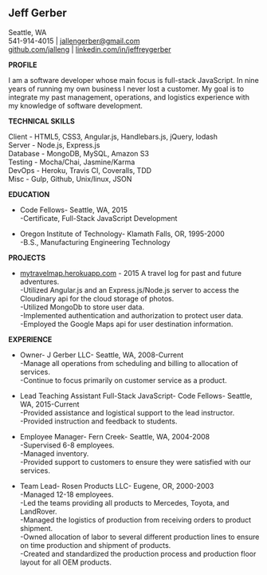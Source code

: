 


**Jeff Gerber**
---------------

Seattle, WA </br>
541-914-4015 | jallengerber@gmail.com </br>
[github.com/jalleng](https://github.com/jalleng) | [linkedin.com/in/jeffreygerber](https://linkedin.com/in/jeffreygerber)

**PROFILE**

I am a software developer whose main focus is full-stack JavaScript.  In nine years of running my own business I never lost a customer.  My goal is to integrate my past management, operations, and logistics experience with my knowledge of software development.

**TECHNICAL SKILLS**

Client - HTML5, CSS3, Angular.js, Handlebars.js, jQuery, lodash </br>
Server - Node.js, Express.js </br>
Database - MongoDB, MySQL, Amazon S3 </br>
Testing - Mocha/Chai, Jasmine/Karma </br>
DevOps - Heroku, Travis CI, Coveralls, TDD </br>
Misc - Gulp, Github, Unix/linux, JSON

**EDUCATION**

 - Code Fellows- Seattle, WA, 2015</br>
  -Certificate, Full-Stack JavaScript Development

 - Oregon Institute of Technology- Klamath Falls, OR, 1995-2000</br>
  -B.S., Manufacturing Engineering Technology

**PROJECTS**

 - [mytravelmap.herokuapp.com](https://mytravelmap.herokuapp.com) - 2015 A travel log for past and future
   adventures. </br>
   -Utilized Angular.js and an Express.js/Node.js server to access the Cloudinary api for the cloud storage of photos.  
   -Utilized MongoDb to store user data.  
   -Implemented authentication and authorization to protect user data.  
   -Employed the Google Maps api for user destination information.


**EXPERIENCE**

 - Owner- J Gerber LLC- Seattle, WA, 2008-Current</br>
  -Manage all operations from scheduling and billing to allocation of services.  
  -Continue to focus primarily on customer service as a product.  


 - Lead Teaching Assistant Full-Stack JavaScript- Code Fellows- Seattle, WA, 2015-Current</br>
  -Provided assistance and logistical support to the lead instructor.  
  -Provided instruction and feedback to students.


 - Employee Manager- Fern Creek- Seattle, WA, 2004-2008</br>
  -Supervised 6-8 employees.  
  -Managed inventory.  
  -Provided support to customers to ensure they were satisfied with our services.

 - Team Lead- Rosen Products LLC- Eugene, OR, 2000-2003</br>
  -Managed 12-18 employees.  
  -Led the teams providing all products to Mercedes, Toyota, and LandRover.  
  -Managed the logistics of production from receiving orders to product shipment.  
  -Owned allocation of labor to several different production lines to ensure on time production and shipment of products.  
  -Created and standardized the production process and production floor layout for all OEM products.
